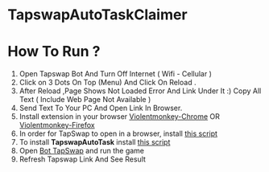 # TapswapAutoTaskClaimer

# How To Run ?

1. Open Tapswap Bot And Turn Off Internet ( Wifi - Cellular )
2. Click on 3 Dots On Top (Menu) And Click On Reload .
3. After Reload ,Page Shows Not Loaded Error And Link Under It :) Copy All Text ( Include Web Page Not Available )
4. Send Text To Your PC And Open Link In Browser.
5. Install extension in your browser [Violentmonkey-Chrome](https://chromewebstore.google.com/detail/violentmonkey/jinjaccalgkegednnccohejagnlnfdag?hl=be) OR [Violentmonkey-Firefox](https://addons.mozilla.org/en-US/firefox/addon/violentmonkey/)
6. In order for TapSwap to open in a browser, install [this script](https://github.com/sizifart/TapswapAutoTask/raw/main/tapswap-web.user.js)
7. To install **TapswapAutoTask** install [this script](https://github.com/sizifart/TapswapAutoTask/raw/main/tapswapautotask.js)
8. Open [Bot TapSwap](https://web.telegram.org/k/#?tgaddr=tg%3A%2F%2Fresolve%3Fdomain%3D@tapswap_bot%26start%3Dr_558455838) and run the game
9. Refresh Tapswap Link And See Result 
